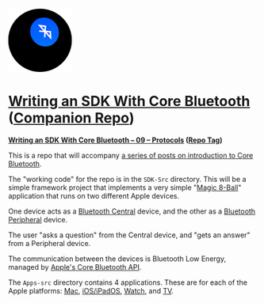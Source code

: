 ![Icon](icon.png)

[Writing an SDK With Core Bluetooth](https://littlegreenviper.com/series/bluetooth/) ([Companion Repo](https://github.com/LittleGreenViper/Magic8Ball))
=

**[Writing an SDK With Core Bluetooth – 09 – Protocols](https://littlegreenviper.com/miscellany/bluetooth/itcb-09/) ([Repo Tag](https://github.com/LittleGreenViper/Magic8Ball/tree/itcb-09))**

This is a repo that will accompany [a series of posts on introduction to Core Bluetooth](https://littlegreenviper.com/series/bluetooth/).

The "working code" for the repo is in the `SDK-Src` directory. This will be a simple framework project that implements a very simple "[Magic 8-Ball](https://en.wikipedia.org/wiki/Magic_8-Ball)" application that runs on two different Apple devices.

One device acts as a [Bluetooth Central](https://developer.apple.com/documentation/corebluetooth/cbcentralmanager) device, and the other as a [Bluetooth Peripheral](https://developer.apple.com/documentation/corebluetooth/cbperipheralmanager) device.

The user "asks a question" from the Central device, and "gets an answer" from a Peripheral device.

The communication between the devices is Bluetooth Low Energy, managed by [Apple's Core Bluetooth API](https://developer.apple.com/library/archive/documentation/NetworkingInternetWeb/Conceptual/CoreBluetooth_concepts/AboutCoreBluetooth/Introduction.html#//apple_ref/doc/uid/TP40013257-CH1-SW1).

The `Apps-src` directory contains 4 applications. These are for each of the Apple platforms: [Mac](https://apple.com/macos), [iOS/iPadOS](https://apple.com/ios), [Watch](https://apple.com/watchos), and [TV](https://apple.com/tvos).
